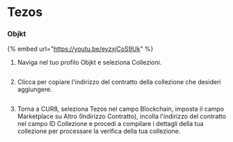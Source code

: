 # Tezos

### Objkt

{% embed url="https://youtu.be/eyzxjCoS9Uk" %}

1. Naviga nel tuo profilo Objkt e seleziona Collezioni.

<figure><img src="../../.gitbook/assets/Screenshot 2024-08-29 at 14.06.04.png" alt=""><figcaption></figcaption></figure>

2. Clicca per copiare l'indirizzo del contratto della collezione che desideri aggiungere.

<figure><img src="../../.gitbook/assets/Screenshot 2024-08-29 at 14.12.20.png" alt=""><figcaption></figcaption></figure>

3. Torna a CUR8, seleziona Tezos nel campo Blockchain, imposta il campo Marketplace su Altro (Indirizzo Contratto), incolla l'indirizzo del contratto nel campo ID Collezione e procedi a compilare i dettagli della tua collezione per processare la verifica della tua collezione.

<figure><img src="../../.gitbook/assets/Screenshot 2025-01-31 at 10.33.52.png" alt=""><figcaption></figcaption></figure>